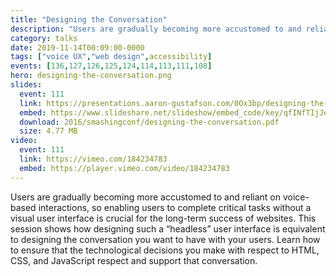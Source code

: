 ```yaml
---
title: "Designing the Conversation"
description: "Users are gradually becoming more accustomed to and reliant on voice-based interactions, so enabling users to complete critical tasks without a visual user interface is crucial for the long-term success of websites."
category: talks
date: 2019-11-14T00:09:00-0000
tags: ["voice UX","web design",accessibility]
events: [136,127,126,125,124,114,113,111,108]
hero: designing-the-conversation.png
slides:
  event: 111
  link: https://presentations.aaron-gustafson.com/0Ox3bp/designing-the-conversation
  embed: https://www.slideshare.net/slideshow/embed_code/key/qfINfTIjJenXJ0
  download: 2016/smashingconf/designing-the-conversation.pdf
  size: 4.77 MB
video:
  event: 111
  link: https://vimeo.com/184234783
  embed: https://player.vimeo.com/video/184234783
---
```


Users are gradually becoming more accustomed to and reliant on voice-based interactions, so enabling users to complete critical tasks without a visual user interface is crucial for the long-term success of websites. This session shows how designing such a “headless” user interface is equivalent to designing the conversation you want to have with your users. Learn how to ensure that the technological decisions you make with respect to HTML, CSS, and JavaScript respect and support that conversation.
